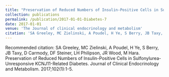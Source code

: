 ```yaml
---
title: "Preservation of Reduced Numbers of Insulin-Positive Cells in Sulfonylurea-Unresponsive KCNJ11-Related Diabetes."
collection: publications
permalink: /publication/2017-01-01-Diabetes-7
date: 2017-01-01
venue: 'The Journal of clinical endocrinology and metabolism'
citation: 'SA Greeley, MC Zielinski, A Poudel, H Ye, S Berry, JB Taxy, D Carmody, DF Steiner, LH Philipson, JR Wood, M Hara. Preservation of Reduced Numbers of Insulin-Positive Cells in Sulfonylurea-Unresponsive KCNJ11-Related Diabetes. Journal of Clinical Endocrinology and Metabolism. 2017;102(1):1-5.'
---
```

Recommended citation: SA Greeley, MC Zielinski, A Poudel, H Ye, S Berry, JB Taxy, D Carmody, DF Steiner, LH Philipson, JR Wood, M Hara. Preservation of Reduced Numbers of Insulin-Positive Cells in Sulfonylurea-Unresponsive KCNJ11-Related Diabetes. Journal of Clinical Endocrinology and Metabolism. 2017;102(1):1-5.